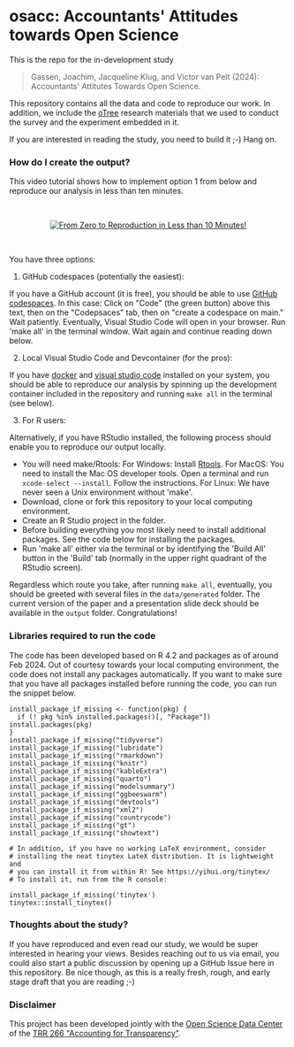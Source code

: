 osacc: Accountants' Attitudes towards Open Science
================

This is the repo for the in-development study

> Gassen, Joachim, Jacqueline Klug, and Victor van Pelt (2024): Accountants' Attitutes Towards Open Science.

This repository contains all the data and code to reproduce our work. In addition, we include the [oTree](https://www.otree.org) research materials that we used to conduct the survey and the experiment embedded in it.

If you are interested in reading the study, you need to build it ;-) Hang on.


### How do I create the output?

This video tutorial shows how to implement option 1 from below and reproduce our analysis in less than ten minutes. 

<p>&nbsp;</p>
<p align="center">
<a href="https://www.youtube.com/watch?v=rGf-gJgkZ38">
<img src="https://img.youtube.com/vi/rGf-gJgkZ38/mqdefault.jpg" alt="From Zero to Reproduction in Less than 10 Minutes!">
</a>
</p>
<p>&nbsp;</p>


You have three options: 

1. GitHub codespaces (potentially the easiest): 

If you have a GitHub account (it is free), you should be able to use [GitHub codespaces](https://github.com/features/codespaces). In this case: Click on "Code" (the green button) above this text, then on the "Codepsaces" tab, then on "create a codespace on main." Wait patiently. Eventually, Visual Studio Code will open in your browser. Run 'make all' in the terminal window. Wait again and continue reading down below.

2. Local Visual Studio Code and Devcontainer (for the pros): 

If you have [docker](https://www.docker.com) and [visual studio code](https://code.visualstudio.com) installed on your system, you should be able to reproduce our analysis by spinning up the development container included in the repository and running `make all` in the terminal (see below).

3. For R users:

Alternatively, if you have RStudio installed, the following process should enable you to reproduce our output locally.

- You will need make/Rtools: For Windows: Install [Rtools](https://cran.r-project.org/bin/windows/Rtools/). For MacOS: You need to install the Mac OS developer tools. Open a terminal and run `xcode-select --install`. Follow the instructions. For Linux: We have never seen a Unix environment without 'make'. 
- Download, clone or fork this repository to your local computing environment.
- Create an R Studio project in the folder.
- Before building everything you most likely need to install additional packages. See the code below for installing the packages.
- Run 'make all' either via the terminal or by identifying the 'Build All' button in the 'Build' tab (normally in the upper right quadrant of the RStudio screen). 

Regardless which route you take, after running `make all`, eventually, you should be greeted with several files in the `data/generated` folder. The current version of the paper and a presentation slide deck should be available in the `output` folder. Congratulations! 


### Libraries required to run the code

The code has been developed based on R 4.2 and packages as of around Feb 2024. Out of courtesy towards your local computing environment, the code does not install any packages automatically. If you want to make sure that you have all packages installed before running the code, you can run the snippet below.

```
install_package_if_missing <- function(pkg) {
  if (! pkg %in% installed.packages()[, "Package"]) install.packages(pkg)
}
install_package_if_missing("tidyverse")
install_package_if_missing("lubridate")
install_package_if_missing("rmarkdown")
install_package_if_missing("knitr")
install_package_if_missing("kableExtra")
install_package_if_missing("quarto")
install_package_if_missing("modelsummary")
install_package_if_missing("ggbeeswarm")
install_package_if_missing("devtools")
install_package_if_missing("xml2")
install_package_if_missing("countrycode")
install_package_if_missing("gt")
install_package_if_missing("showtext")

# In addition, if you have no working LaTeX environment, consider
# installing the neat tinytex LateX distribution. It is lightweight and
# you can install it from within R! See https://yihui.org/tinytex/
# To install it, run from the R console:

install_package_if_missing('tinytex')
tinytex::install_tinytex()
```

### Thoughts about the study?

If you have reproduced and even read our study, we would be super interested in hearing your views. Besides reaching out to us via email, you could also start a public discussion by opening up a GitHub Issue here in this repository. Be nice though, as this is a really fresh, rough, and early stage draft that you are reading ;-)


### Disclaimer

This project has been developed jointly with the [Open Science Data Center](https://www.accounting-for-transparency.de/projects/open-science-data-center/) of the [TRR 266 "Accounting for Transparency"](https://www.accounting-for-transparency.de). 
